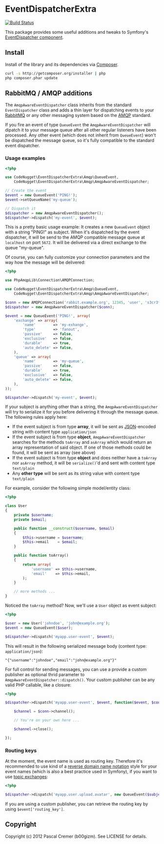 # EventDispatcherExtra

[![Build Status](https://secure.travis-ci.org/b00giZm/EventDispatcherExtra.png)](http://travis-ci.org/b00giZm/EventDispatcherExtra)

This package provides some useful additions and tweaks to Symfony's [EventDispatcher component](http://symfony.com/doc/current/components/event_dispatcher/introduction.html).

## Install

Install of the library and its dependencies via [Composer](http://getcomposer.org/).

``` bash
curl -s http://getcomposer.org/installer | php
php composer.phar update
```

## RabbitMQ / AMQP additions

The `AmqpAwareEventDispatcher` class inherits from the standard `EventDispatcher` class and adds a thin layer for dispatching events to your [RabbitMQ](http://www.rabbitmq.com/) or any other messaging system based on the [AMQP](http://www.amqp.org/) standard.

If you fire an event of type `QueueEvent` the `AmqpAwareEventDispatcher` will dipatch it to your message queue after all other regular listeners have been processed. Any other event (which does not inherit from `QueueEvent`) won't be dispatched the message queue, so it's fully compatible to the standard event dispatcher. 

### Usage examples

``` php
<?php

use CodeNugget\EventDispatcherExtra\Amqp\QueueEvent,
    CodeNugget\EventDispatcherExtra\Amqp\AmqpAwareEventDispatcher;

// Create the event
$event = new QueueEvent('PING!');
$event->setQueueName('my-queue');

// Dispatch it
$dispatcher = new AmqpAwareEventDispatcher();
$dispatcher->dispatch('my-event', $event);
```

This is a pretty basic usage example: It creates a new `QueueEvent` object with a string "PING!" as subject. When it's dispatched by the event dispatcher, it will be send to the AMQP compatible message queue at `localhost` on port `5672`. It will be delivered via a direct exchange to the queue "my-queue".

Of course, you can fully customize your connection parameters and the way how the message will be delivered:

``` php
<?php

use PhpAmqpLib\Connection\AMQPConnection;

use CodeNugget\EventDispatcherExtra\Amqp\QueueEvent,
    CodeNugget\EventDispatcherExtra\Amqp\AmqpAwareEventDispatcher;

$conn = new AMQPConnection('rabbit.example.org', 12345, 'user', 's3cr3t', '/');
$dispatcher = new AmqpAwareEventDispatcher($conn);

$event = new QueueEvent('PING!', array(
    'exchange' => array(
        'name'        => 'my-exhange',
        'type'        => 'fanout',
        'passive'     => false,
        'exclusive'   => false,
        'durable'     => true,
        'auto_delete' => false,
    ),
    'queue' => array(
        'name'        => 'my-queue',
        'passive'     => false,
        'durable'     => true,
        'exclusive'   => false,
        'auto_delete' => false,
    ),
));

$dispatcher->dispatch('my-event', $event);
```

If your subject is anything other than a string, the `AmqpAwareEventDispatcher` will try to serialize it for you before delivering it through the message queue. The following rules apply here:

* If the event subject is from type **array**, it will be sent as [JSON](http://www.json.org/)-encoded string with content type `application/json`
* If the event subject is from type **object**, `AmqpAwareEventDispatcher` searches for the methods `toArray` and `asArray` which would return an array representation of said object. If one of those methods could be found, it will be sent as array (see above)
* If the event subject is from type **object** and does neither have a `toArray` nor `asArray` method, it will be `serialize()`'d and sent with content type `text/plain`
* Any **other type** will be sent as its string value with content type `text/plain`

For example, consider the following simple model/entity class:

``` php
<?php

class User
{
    private $username;
    private $email;

    public function __construct($username, $email)
    {
        $this->username = $username;
        $this->email    = $email;
    }

    public function toArray()
    {
        return array(
            'username' => $this->username,
            'email'    => $this->email,
        );
    }

    // more methods ...
}
```

Noticed the `toArray` method? Now, we'll use a `User` object as event subject:

``` php
<?php

$user = new User('johndoe', 'john@example.org');
$event = new QueueEvent($user);

$dispatcher->dispatch('myapp.user-event', $event);
```

This will result in the following serialized message body (content type: `application/json`):

    "{"username":"johndoe","email":"john@example.org"}"

For full control for sending messages, you can use a provide a custom publisher as optional thrid parameter to `AmqpAwareEventDispatcher::dispatch()`. Your custom publisher can be any valid PHP callable, like a closure:

``` php
<?php

$dispatcher->dispatch('myapp.user-event', $event, function($event, $conn) {

    $channel = $conn->channel();

    // You're on your own here ...

    $channel->close();

});
```

### Routing keys

At the moment, the event name is used as routing key. Therefore it's recommended to use kind of a [reverse domain name notation](http://en.wikipedia.org/wiki/Reverse_domain_name_notation) style for your event names (which is also a best practice used in Symfony), if you want to use [topic exchanges](http://www.rabbitmq.com/tutorials/tutorial-five-python.html):

``` php
<?php

$dispatcher->dispatch('myapp.user.upload.avatar', new QueueEvent($subject));
```

If you are using a custom publisher, you can retrieve the routing key by using `$event['routing_key']`.

## Copyright

Copyright (c) 2012 Pascal Cremer (b00gizm). See LICENSE for details.